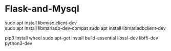 # Flask-and-Mysql

sudo apt install libmysqlclient-dev   
sudo apt install libmariadb-dev-compat
sudo apt install libmariadbclient-dev 

pip3 install wheel
sudo apt-get install build-essential libssl-dev libffi-dev python3-dev
